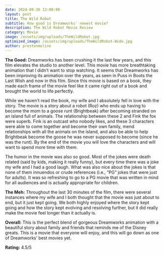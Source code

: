 ```yaml
---
date: 2024-09-26 12:00:00
layout: post
title: The Wild Robot
subtitle: How good is Dreamworks' newest movie?
description: The Wild Robot Movie Review
category: Movie
image: /assets/img/uploads/TheWildRobot.jpg
optimized_image: /assets/img/uploads/TheWildRobot-Wide.jpg
author: prestonmoline
---
```


**The Good:**
Dreamworks has been crushing it the last few years, and this film elevates the studio to another level. This movie has more breathtaking animation that I didn’t want to stop watching. It seems that Dreamworks has been improving its animation over the years, as seen in Puss in Boots the Last Wish and now in this film. Since this movie is based on a book, they made each frame of the movie feel like it came right out of a book and brought the world to life perfectly.

While we haven’t read the book, my wife and I absolutely fell in love with the story. The movie is a story about a robot (Roz) who ends up having to become the mom to a goose runt (Brightbeak) after becoming stranded on an island full of animals.  The relationship between these 2 and Fink the fox were superb. Fink is an outcast who nobody likes, and these 3 characters were able to come together and become their own family, mend relationships with all the animals on the island, and also be able to help Brightbeak become the goose he was never supposed to become (since he was the runt). By the end of the movie you will love the characters and will want to spend more time with them.

The humor in the movie was also so good. Most of the jokes were death related (said by kids, making it really funny), but every time there was a joke my wife and I had a good laugh. What was also nice about the jokes is that none of them innuendos or crude references (i.e., “PG” jokes that were just for adults). It was so refreshing to go to a PG movie that was written in mind for all audiences and is actually appropriate for children.

**The Meh:**
Throughout the last 30 minutes of the film, there were several instances where my wife and I both thought that the movie was just about to end, but it just kept going. We both highly enjoyed where the story kept going and how the story kept evolving and resolving further, but it did really make the movie feel longer than it actually is. 


**Overall:**
This is the perfect blend of gorgeous Dreamworks animation with a beautiful story about family and friends that reminds me of the Disney greats. This is a movie that everyone will enjoy, and this will go down as one of Dreamworks’ best movies yet.


**Rating:**
4.5/5
